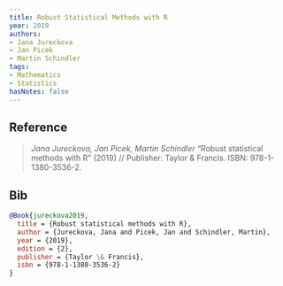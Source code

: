 ```yaml
---
title: Robust Statistical Methods with R
year: 2019
authors:
- Jana Jureckova
- Jan Picek
- Martin Schindler
tags:
- Mathematics
- Statistics
hasNotes: false
---
```


## Reference

> <i>Jana Jureckova, Jan Picek, Martin Schindler</i> “Robust statistical methods with R” (2019) // Publisher: Taylor \& Francis. ISBN:&nbsp;978-1-1380-3536-2.

## Bib

```bib
@Book{jureckova2019,
  title = {Robust statistical methods with R},
  author = {Jureckova, Jana and Picek, Jan and Schindler, Martin},
  year = {2019},
  edition = {2},
  publisher = {Taylor \& Francis},
  isbn = {978-1-1380-3536-2}
}
```
